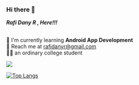 ### Hi there 👋

***Rafi Dany R , Here!!!***
##
:seedling: I'm currently learning **Android App Development** \
:email: Reach me at rafidanyr@gmail.com \
:student: an ordinary college student

![](https://komarev.com/ghpvc/?username=RadRasyad&color=blue)

[![Top Langs](https://github-readme-stats.vercel.app/api/top-langs/?username=RadRasyad&layout=compact)](https://github.com/RadRasyad)
